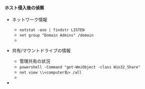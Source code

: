 #### ホスト侵入後の偵察
* ネットワーク情報
  * `netstat -ano | findstr LISTEN`
  *  `net group "Domain Admins" /domain`
  *  
* 共有/マウントドライブの情報
  * 管理共有の状況
  * `powershell -Command "get-WmiObject -class Win32_Share"`
  * `net view \\<computer名> /all`
  * 

* 
